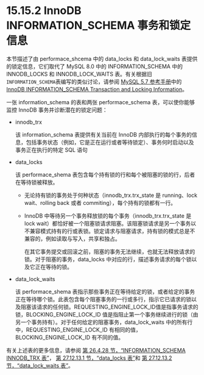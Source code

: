 # 15.15.2 InnoDB INFORMATION_SCHEMA 事务和锁定信息

本节描述了由 performace_shcema 中的 data_locks 和 data_lock_waits 表提供的锁定信息，它们取代了 MySQL 8.0 中的 INFORMATION_SCHEMA 中的 INNODB_LOCKS 和 INNODB_LOCK_WAITS 表。有关根据旧`INFORMATION_SCHEMA`表编写的类似讨论，请参阅 [MySQL 5.7 参考手册](https://dev.mysql.com/doc/refman/5.7/en/)中的[InnoDB INFORMATION_SCHEMA Transaction and Locking Information](https://dev.mysql.com/doc/refman/5.7/en/innodb-information-schema-transactions.html)。

一张 information_schema 的表和两张 performace_schema 表，可以使你能够监控 InnoDB 事务并诊断潜在的锁定问题：

+ innodb_trx
  
  该 information_schema 表提供有关当前在 InnoDB 内部执行的每个事务的信息，包括事务状态（例如，它是正在运行或者等待锁定）、事务何时启动以及事务正在执行的特定 SQL 语句

+ data_locks
  
  该 performace_shema 表包含每个持有锁的行和每个被阻塞的锁的行，后者在等待锁被释放。
  
  + 无论持有锁的事务处于何种状态（innodb_trx.trx_state 是 running、lock wait、rolling back 或者 commiting），每个持有的锁都有一行。
  
  + InnoDB 中等待另一个事务释放锁的每个事务（innodb_trx.trx_state 是 lock wait）都恰好被一个阻塞锁请求阻塞。该阻塞锁请求是另一个事务以不兼容模式持有的行或表锁。锁定请求与阻塞请求，持有锁的模式总是不兼容的，例如读取与写入，共享和独占。
    
    在其它事务提交或回滚之前，阻塞的事务无法继续，也就无法释放请求的锁。对于阻塞的事务，data_locks 中对应的行，描述事务请求的每个锁以及它正在等待的锁。

+ data_lock_waits
  
  该 performace_shema 表指示那些事务正在等待给定的锁，或者给定的事务正在等待哪个锁。此表包含每个阻塞事务的一行或多行，指示它已请求的锁以及阻塞该请求的任何锁。REQUESTING_ENGINE_LOCK_ID值是指事务请求的锁，BLOCKING_ENGINE_LOCK_ID 值是指阻止第一个事务继续进行的锁（由另一个事务持有）。对于任何给定的阻塞事务，data_lock_waits 中的所有行中，REQUESTING_ENGINE_LOCK_ID 有相同的值，BLOCKING_ENGINE_LOCK_ID 有不同的值。

有关上述表的更多信息，请参阅 [第 26.4.28 节，“INFORMATION_SCHEMA INNODB_TRX 表”](https://dev.mysql.com/doc/refman/8.0/en/information-schema-innodb-trx-table.html "26.4.28 INFORMATION_SCHEMA INNODB_TRX 表")， [第 27.12.13.1 节，“data_locks 表”](https://dev.mysql.com/doc/refman/8.0/en/performance-schema-data-locks-table.html "27.12.13.1 data_locks 表")和 [第 27.12.13.2 节，“data_lock_waits 表”](https://dev.mysql.com/doc/refman/8.0/en/performance-schema-data-lock-waits-table.html "27.12.13.2 data_lock_waits 表")。
